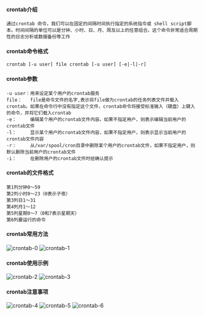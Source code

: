 #### crontab介绍
	通过crontab 命令，我们可以在固定的间隔时间执行指定的系统指令或 shell script脚本。时间间隔的单位可以是分钟、小时、日、月、周及以上的任意组合。这个命令非常适合周期性的日志分析或数据备份等工作

#### crontab命令格式
	crontab [-u user] file crontab [-u user] [-e|-l|-r]

#### crontab参数
	-u user：用来设定某个用户的crontab服务
	file：   file是命令文件的名字,表示将file做为crontab的任务列表文件并载入crontab。如果在命令行中没有指定这个文件，crontab命令将接受标准输入（键盘）上键入的命令，并将它们载入crontab
	-e：     编辑某个用户的crontab文件内容。如果不指定用户，则表示编辑当前用户的crontab文件
	-l：     显示某个用户的crontab文件内容，如果不指定用户，则表示显示当前用户的crontab文件内容
	-r：     从/var/spool/cron目录中删除某个用户的crontab文件，如果不指定用户，则默认删除当前用户的crontab文件
	-i：     在删除用户的crontab文件时给确认提示

#### crontab的文件格式
	第1列分钟0～59
	第2列小时0～23（0表示子夜）
	第3列日1～31
	第4列月1～12
	第5列星期0～7（0和7表示星期天）
	第6列要运行的命令

#### crontab常用方法
![crontab-0](http://img.zcool.cn/community/01ffb05a4ca8d4a801206ed3d44a23.png@1280w_1l_2o_100sh.png)
![crontab-1](http://img.zcool.cn/community/01412e5a4ca8d4a801206ed3b96509.png@1280w_1l_2o_100sh.png)

#### crontab使用示例
![crontab-2](http://img.zcool.cn/community/0122f65a4ca8d4a801206ed351e882.png@1280w_1l_2o_100sh.png)
![crontab-3](http://img.zcool.cn/community/01d1655a4ca8d4a801219741a6f8d4.png@1280w_1l_2o_100sh.png)

#### crontab注意事项
![crontab-4](http://img.zcool.cn/community/012ddc5a4ca8d4a80121974164e9f1.png@1280w_1l_2o_100sh.png)
![crontab-5](http://img.zcool.cn/community/01098b5a4ca8d4a801206ed3123fb5.png@1280w_1l_2o_100sh.png)
![crontab-6](http://img.zcool.cn/community/017f745a4ca8d4a801219741d08dc3.png@1280w_1l_2o_100sh.png)

